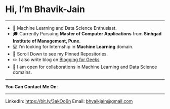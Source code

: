 # Hi, I’m Bhavik-Jain
********
- 👀 Machine Learning and Data Science Enthusiast.
- 🎓 Currently Pursuing **Master of Computer Applications** from **Sinhgad Institute of Management, Pune**.
- 💻 I’m looking for Internship in **Machine Learning** domain.
- 📜 Scroll Down to see my Pinned Repositories.
- ✏️ I also write blog on [Blogging for Geeks]("https://bloggingforgeeks.com/" "Blogging for Geeks")
- 🎯 I am open for collaborations in Machine Learning and Data Science domains.
***********
**You Can Contact Me On**:
***********
LinkedIn: https://bit.ly/3akOo6n
Email: bhvaikjain@gmail.com
